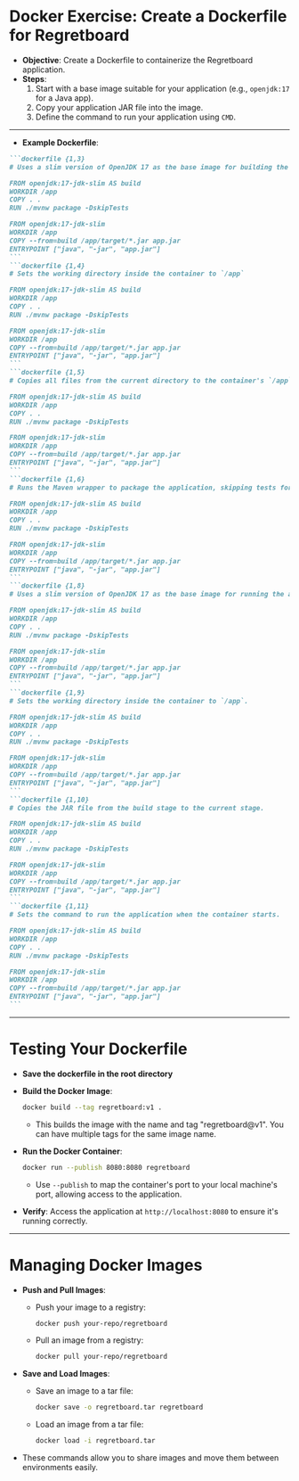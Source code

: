 # Docker Exercise: Create a Dockerfile for Regretboard

<VClickList>

- **Objective**: Create a Dockerfile to containerize the Regretboard application.
- **Steps**:
  1. Start with a base image suitable for your application (e.g., `openjdk:17` for a Java app).
  2. Copy your application JAR file into the image.
  3. Define the command to run your application using `CMD`.

</VClickList>

---

- **Example Dockerfile**:
````md magic-move
```dockerfile {1,3}
# Uses a slim version of OpenJDK 17 as the base image for building the application.

FROM openjdk:17-jdk-slim AS build
WORKDIR /app
COPY . .
RUN ./mvnw package -DskipTests

FROM openjdk:17-jdk-slim
WORKDIR /app
COPY --from=build /app/target/*.jar app.jar
ENTRYPOINT ["java", "-jar", "app.jar"]
```
```dockerfile {1,4}
# Sets the working directory inside the container to `/app`

FROM openjdk:17-jdk-slim AS build
WORKDIR /app
COPY . .
RUN ./mvnw package -DskipTests

FROM openjdk:17-jdk-slim
WORKDIR /app
COPY --from=build /app/target/*.jar app.jar
ENTRYPOINT ["java", "-jar", "app.jar"]
```
```dockerfile {1,5}
# Copies all files from the current directory to the container's `/app` directory

FROM openjdk:17-jdk-slim AS build
WORKDIR /app
COPY . .
RUN ./mvnw package -DskipTests

FROM openjdk:17-jdk-slim
WORKDIR /app
COPY --from=build /app/target/*.jar app.jar
ENTRYPOINT ["java", "-jar", "app.jar"]
```
```dockerfile {1,6}
# Runs the Maven wrapper to package the application, skipping tests for faster build times.

FROM openjdk:17-jdk-slim AS build
WORKDIR /app
COPY . .
RUN ./mvnw package -DskipTests

FROM openjdk:17-jdk-slim
WORKDIR /app
COPY --from=build /app/target/*.jar app.jar
ENTRYPOINT ["java", "-jar", "app.jar"]
```
```dockerfile {1,8}
# Uses a slim version of OpenJDK 17 as the base image for running the application.

FROM openjdk:17-jdk-slim AS build
WORKDIR /app
COPY . .
RUN ./mvnw package -DskipTests

FROM openjdk:17-jdk-slim
WORKDIR /app
COPY --from=build /app/target/*.jar app.jar
ENTRYPOINT ["java", "-jar", "app.jar"]
```
```dockerfile {1,9}
# Sets the working directory inside the container to `/app`.

FROM openjdk:17-jdk-slim AS build
WORKDIR /app
COPY . .
RUN ./mvnw package -DskipTests

FROM openjdk:17-jdk-slim
WORKDIR /app
COPY --from=build /app/target/*.jar app.jar
ENTRYPOINT ["java", "-jar", "app.jar"]
```
```dockerfile {1,10}
# Copies the JAR file from the build stage to the current stage.

FROM openjdk:17-jdk-slim AS build
WORKDIR /app
COPY . .
RUN ./mvnw package -DskipTests

FROM openjdk:17-jdk-slim
WORKDIR /app
COPY --from=build /app/target/*.jar app.jar
ENTRYPOINT ["java", "-jar", "app.jar"]
```
```dockerfile {1,11}
# Sets the command to run the application when the container starts.

FROM openjdk:17-jdk-slim AS build
WORKDIR /app
COPY . .
RUN ./mvnw package -DskipTests

FROM openjdk:17-jdk-slim
WORKDIR /app
COPY --from=build /app/target/*.jar app.jar
ENTRYPOINT ["java", "-jar", "app.jar"]
```
````

---

# Testing Your Dockerfile
<VClickList>

- **Save the dockerfile in the root directory**

- **Build the Docker Image**:
  ```bash
  docker build --tag regretboard:v1 .
  ```
  - This builds the image with the name and tag "regretboard@v1". You can have multiple tags for the same image name.

- **Run the Docker Container**:
  ```bash
  docker run --publish 8080:8080 regretboard
  ```
  - Use `--publish` to map the container's port to your local machine's port, allowing access to the application.

- **Verify**: Access the application at `http://localhost:8080` to ensure it's running correctly.

</VClickList>

---

# Managing Docker Images
<VClickList>

- **Push and Pull Images**:
  - Push your image to a registry:
    ```bash
    docker push your-repo/regretboard
    ```
  - Pull an image from a registry:
    ```bash
    docker pull your-repo/regretboard
    ```

- **Save and Load Images**:
  - Save an image to a tar file:
    ```bash
    docker save -o regretboard.tar regretboard
    ```
  - Load an image from a tar file:
    ```bash
    docker load -i regretboard.tar
    ```

- These commands allow you to share images and move them between environments easily.

</VClickList>
